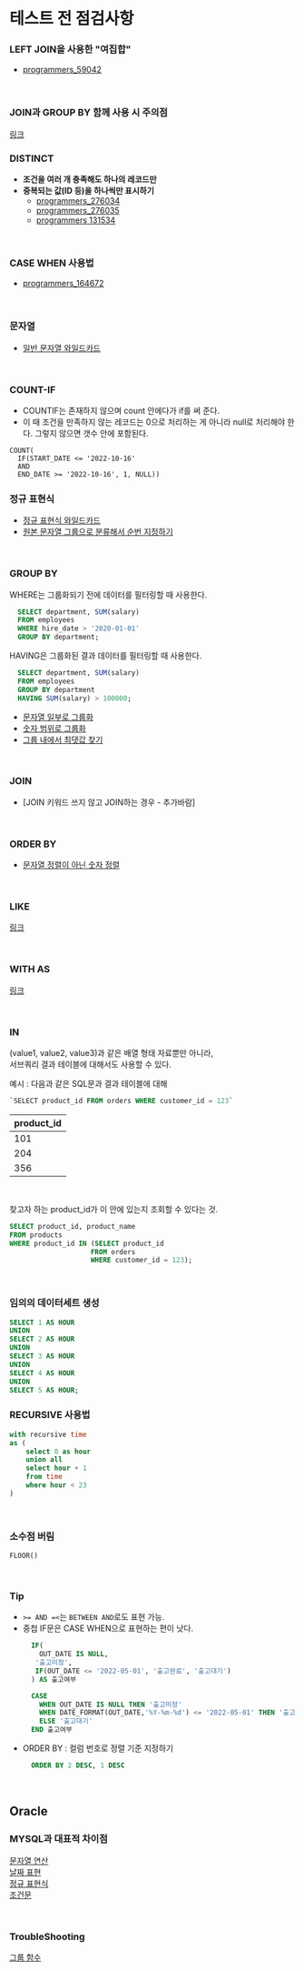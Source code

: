 # 테스트 전 점검사항
### LEFT JOIN을 사용한 "여집합"
- [programmers_59042](https://github.com/TPA-ThreeProblemsAday/TPA_CHB/blob/main/hyobin/MYSQL/join/programmers_59042.sql)

<BR>

### JOIN과 GROUP BY 함께 사용 시 주의점
[링크](https://github.com/AtomicLiquors/SQL_Test_Practice/blob/main/group/group_and_join.md)

### DISTINCT
- **조건을 여러 개 충족해도 하나의 레코드만**
- **중복되는 값(ID 등)을 하나씩만 표시하기**
  - [programmers_276034](https://github.com/TPA-ThreeProblemsAday/TPA_CHB/blob/main/hyobin/MYSQL/distinct/programmers_276034.sql)
  - [programmers_276035](https://github.com/AtomicLiquors/TPA_CHB/blob/main/hyobin/MYSQL/join/programmers_276035.sql)
  - [programmers 131534](https://school.programmers.co.kr/learn/courses/30/lessons/131534)

<BR>

### CASE WHEN 사용법
- [programmers_164672](https://github.com/TPA-ThreeProblemsAday/TPA_CHB/tree/main/hyobin/MYSQL/string)

<BR>

### 문자열
- [일반 문자열 와일드카드](https://github.com/TPA-ThreeProblemsAday/TPA_CHB/blob/main/hyobin/MYSQL/string/programmers_157343.sql)

<BR>

### COUNT-IF
- COUNTIF는 존재하지 않으며 count 안에다가 if를 써 준다.
- 이 때 조건을 만족하지 않는 레코드는 0으로 처리하는 게 아니라 null로 처리해야 한다. 그렇지 않으면 갯수 안에 포함된다.
```
COUNT(
  IF(START_DATE <= '2022-10-16'
  AND
  END_DATE >= '2022-10-16', 1, NULL))
```

### 정규 표현식
- [정규 표현식 와일드카드](https://github.com/TPA-ThreeProblemsAday/TPA_CHB/blob/main/hyobin/MYSQL/string/regex/programmers_59045.sql)
- [원본 문자열 그룹으로 분류해서 순번 지정하기](https://github.com/AtomicLiquors/TPA_CHB/blob/main/hyobin/MYSQL/string/regex/programmers_164670.sql)

<BR>

### GROUP BY
WHERE는 그룹화되기 전에 데이터를 필터링할 때 사용한다.  
  ```sql
    SELECT department, SUM(salary)
    FROM employees
    WHERE hire_date > '2020-01-01'
    GROUP BY department;
  ```
HAVING은 그룹화된 결과 데이터를 필터링할 때 사용한다.
  ```sql
    SELECT department, SUM(salary)
    FROM employees
    GROUP BY department
    HAVING SUM(salary) > 100000;
  ```
- [문자열 일부로 그룹화](https://github.com/TPA-ThreeProblemsAday/TPA_CHB/blob/main/hyobin/MYSQL/group/programmers_131529.sql)
- [숫자 범위로 그룹화](https://coding-su.tistory.com/76)
- [그룹 내에서 최댓값 찾기](https://github.com/AtomicLiquors/SQL_Test_Practice/blob/main/group/maximum_in_group.md)
  
<BR>

### JOIN
- [JOIN 키워드 쓰지 않고 JOIN하는 경우 - 추가바람]

<BR>

### ORDER BY
- [문자열 정렬이 아닌 숫자 정렬](https://github.com/AtomicLiquors/SQL_Test_Practice/blob/main/order/Programmers_284531.sql)


<BR>

### LIKE
[링크](https://github.com/AtomicLiquors/SQL_Test_Practice/blob/main/LIKE.md)

<BR>

### WITH AS
[링크](https://github.com/AtomicLiquors/SQL_Test_Practice/blob/main/CTE.md)

<BR>

### IN
(value1, value2, value3)과 같은 배열 형태 자료뿐만 아니라,  
서브쿼리 결과 테이블에 대해서도 사용할 수 있다.

예시 : 다음과 같은 SQL문과 결과 테이블에 대해
```sql
`SELECT product_id FROM orders WHERE customer_id = 123`
```

| product_id |
|------------|
| 101        |
| 204        |
| 356        |

<br>

찾고자 하는 product_id가 이 안에 있는지 조회할 수 있다는 것.
```sql
SELECT product_id, product_name
FROM products
WHERE product_id IN (SELECT product_id
                    FROM orders
                    WHERE customer_id = 123);
```

<br>

### 임의의 데이터세트 생성

```sql
SELECT 1 AS HOUR
UNION
SELECT 2 AS HOUR
UNION
SELECT 3 AS HOUR
UNION
SELECT 4 AS HOUR
UNION
SELECT 5 AS HOUR;
```

### RECURSIVE 사용법
```sql
with recursive time
as (
    select 0 as hour
    union all
    select hour + 1
    from time
    where hour < 23
)
```

<BR>

### 소수점 버림
```
FLOOR()
```


<BR>

### Tip
- `>= AND =<`는 `BETWEEN AND`로도 표현 가능.
- 중첩 IF문은 CASE WHEN으로 표현하는 편이 낫다.
    ```SQL
      IF(
        OUT_DATE IS NULL, 
       '출고미정', 
       IF(OUT_DATE <= '2022-05-01', '출고완료', '출고대기')
      ) AS 출고여부
    ```
    ```SQL
      CASE
        WHEN OUT_DATE IS NULL THEN '출고미정' 
        WHEN DATE_FORMAT(OUT_DATE,'%Y-%m-%d') <= '2022-05-01' THEN '출고완료'
        ELSE '출고대기'
      END 출고여부 
    ```
- ORDER BY : 컬럼 번호로 정렬 기준 지정하기
    ```SQL
      ORDER BY 2 DESC, 1 DESC
    ```


<br>

## Oracle
### MYSQL과 대표적 차이점
[문자열 연산](https://github.com/AtomicLiquors/SQL_Test_Practice/blob/main/string/ORACLE_COMPARISON.MD)  
[날짜 표현](https://github.com/AtomicLiquors/SQL_Test_Practice/blob/main/date/Oracle_Comparison.md)  
[정규 표현식](https://github.com/AtomicLiquors/SQL_Test_Practice/blob/main/regex/Oracle_Comparison.MD)  
[조건문](https://github.com/AtomicLiquors/SQL_Test_Practice/blob/main/conditional/Oracle_Comparison.md)


<br>

### TroubleShooting
[그룹 함수](https://github.com/AtomicLiquors/SQL_Test_Practice/blob/main/group/Oracle.md)

